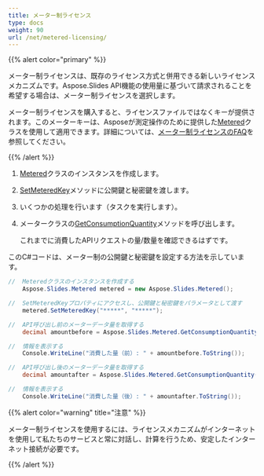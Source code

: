 ```yaml
---
title: メーター制ライセンス
type: docs
weight: 90
url: /net/metered-licensing/
---
```


{{% alert color="primary" %}} 

メーター制ライセンスは、既存のライセンス方式と併用できる新しいライセンスメカニズムです。Aspose.Slides API機能の使用量に基づいて請求されることを希望する場合は、メーター制ライセンスを選択します。

メーター制ライセンスを購入すると、ライセンスファイルではなくキーが提供されます。このメーターキーは、Asposeが測定操作のために提供した[Metered](https://reference.aspose.com/slides/net/aspose.slides/metered/)クラスを使用して適用できます。詳細については、[メーター制ライセンスのFAQ](https://purchase.aspose.com/faqs/licensing/metered)を参照してください。

{{% /alert %}} 

1. [Metered](https://reference.aspose.com/slides/net/aspose.slides/metered/)クラスのインスタンスを作成します。
1. [SetMeteredKey](https://reference.aspose.com/slides/net/aspose.slides/metered/setmeteredkey/)メソッドに公開鍵と秘密鍵を渡します。
1. いくつかの処理を行います（タスクを実行します）。
1. メータークラスの[GetConsumptionQuantity](https://reference.aspose.com/slides/net/aspose.slides/metered/getconsumptionquantity/)メソッドを呼び出します。

   これまでに消費したAPIリクエストの量/数量を確認できるはずです。

このC#コードは、メーター制の公開鍵と秘密鍵を設定する方法を示しています。

```c#
//  Meteredクラスのインスタンスを作成する
	Aspose.Slides.Metered metered = new Aspose.Slides.Metered();

//  SetMeteredKeyプロパティにアクセスし、公開鍵と秘密鍵をパラメータとして渡す
	metered.SetMeteredKey("*****", "*****");

//  API呼び出し前のメーターデータ量を取得する
	decimal amountbefore = Aspose.Slides.Metered.GetConsumptionQuantity();

//  情報を表示する
	Console.WriteLine("消費した量（前）: " + amountbefore.ToString());

//  API呼び出し後のメーターデータ量を取得する
	decimal amountafter = Aspose.Slides.Metered.GetConsumptionQuantity();

//  情報を表示する
	Console.WriteLine("消費した量（後）: " + amountafter.ToString());
```

{{% alert color="warning" title="注意"  %}} 

メーター制ライセンスを使用するには、ライセンスメカニズムがインターネットを使用して私たちのサービスと常に対話し、計算を行うため、安定したインターネット接続が必要です。

{{% /alert %}} 